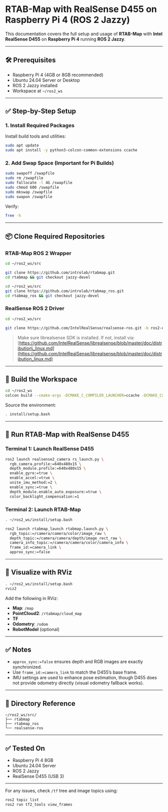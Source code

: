 # RTAB-Map with RealSense D455 on Raspberry Pi 4 (ROS 2 Jazzy)

This documentation covers the full setup and usage of **RTAB-Map** with **Intel RealSense D455** on **Raspberry Pi 4** running **ROS 2 Jazzy**.

---

## 🛠️ Prerequisites

* Raspberry Pi 4 (4GB or 8GB recommended)
* Ubuntu 24.04 Server or Desktop
* ROS 2 Jazzy installed
* Workspace at `~/ros2_ws`

---

## ✅ Step-by-Step Setup

### 1. Install Required Packages

Install build tools and utilities:

```bash
sudo apt update
sudo apt install -y python3-colcon-common-extensions ccache
```

### 2. Add Swap Space (Important for Pi Builds)

```bash
sudo swapoff /swapfile
sudo rm /swapfile
sudo fallocate -l 4G /swapfile
sudo chmod 600 /swapfile
sudo mkswap /swapfile
sudo swapon /swapfile
```

Verify:

```bash
free -h
```

---

## 📦 Clone Required Repositories

### RTAB-Map ROS 2 Wrapper

```bash
cd ~/ros2_ws/src

git clone https://github.com/introlab/rtabmap.git
cd rtabmap && git checkout jazzy-devel

cd ~/ros2_ws/src
git clone https://github.com/introlab/rtabmap_ros.git
cd rtabmap_ros && git checkout jazzy-devel
```

### RealSense ROS 2 Driver

```bash
cd ~/ros2_ws/src

git clone https://github.com/IntelRealSense/realsense-ros.git -b ros2-development
```

> Make sure librealsense SDK is installed. If not, install via: [https://github.com/IntelRealSense/librealsense/blob/master/doc/distribution\_linux.md](https://github.com/IntelRealSense/librealsense/blob/master/doc/distribution_linux.md)

---

## 🔨 Build the Workspace

```bash
cd ~/ros2_ws
colcon build --cmake-args -DCMAKE_C_COMPILER_LAUNCHER=ccache -DCMAKE_CXX_COMPILER_LAUNCHER=ccache --parallel-workers 2
```

Source the environment:

```bash
. install/setup.bash
```

---

## 🎯 Run RTAB-Map with RealSense D455

### Terminal 1: Launch RealSense D455

```bash
ros2 launch realsense2_camera rs_launch.py \
  rgb_camera.profile:=640x480x15 \
  depth_module.profile:=640x480x15 \
  enable_gyro:=true \
  enable_accel:=true \
  unite_imu_method:=2 \
  enable_sync:=true \
  depth_module.enable_auto_exposure:=true \
  color_backlight_compensation:=1
```

### Terminal 2: Launch RTAB-Map

```bash
. ~/ros2_ws/install/setup.bash

ros2 launch rtabmap_launch rtabmap.launch.py \
  rgb_topic:=/camera/camera/color/image_raw \
  depth_topic:=/camera/camera/depth/image_rect_raw \
  camera_info_topic:=/camera/camera/color/camera_info \
  frame_id:=camera_link \
  approx_sync:=false
```

---

## 🧭 Visualize with RViz

```bash
. ~/ros2_ws/install/setup.bash
rviz2
```

Add the following in RViz:

* **Map**: `/map`
* **PointCloud2**: `/rtabmap/cloud_map`
* **TF**
* **Odometry**: `/odom`
* **RobotModel** (optional)

---

## ✅ Notes

* `approx_sync:=false` ensures depth and RGB images are exactly synchronized.
* Use `frame_id:=camera_link` to match the D455’s base frame.
* IMU settings are used to enhance pose estimation, though D455 does not provide odometry directly (visual odometry fallback works).

---

## 📂 Directory Reference

```
~/ros2_ws/src/
├── rtabmap
├── rtabmap_ros
└── realsense-ros
```

---

## ✅ Tested On

* Raspberry Pi 4 8GB
* Ubuntu 24.04 Server
* ROS 2 Jazzy
* RealSense D455 (USB 3)

---

For any issues, check `/tf` tree and image topics using:

```bash
ros2 topic list
ros2 run tf2_tools view_frames
```


